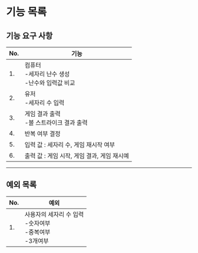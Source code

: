 # 기능 목록
## 기능 요구 사항
| No. | 기능                                 |
|-----|------------------------------------|
| 1.  | 컴퓨터<br/>-세자리 난수 생성<br/>-난수와 입력값 비교 |
| 2.  | 유저<br/>-세자리 수 입력                   |
| 3.  | 게임 결과 출력<br/>-볼 스트라이크 결과 출력        |
| 4.  | 반복 여부 결정                           |
| 5.  | 입력 값 : 세자리 수, 게임 재시작 여부            |
| 6.  | 출력 값 : 게임 시작, 게임 결과, 게임 재시예        | 

***
## 예외 목록
| No. | 예외                                         |
|-----|--------------------------------------------|
| 1.  | 사용자의 세자리 수 입력<br/>-숫자여부<br/>-중복여부<br/>-3개여부 |